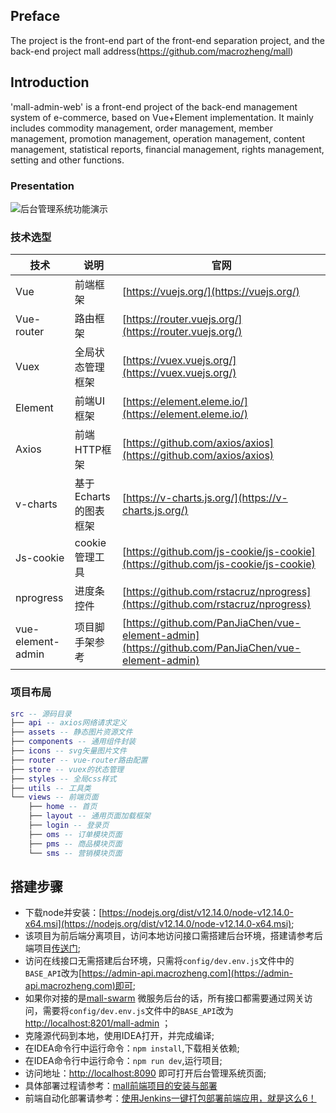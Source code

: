 ## Preface

The project is the front-end part of the front-end separation project, and the back-end project mall address(https://github.com/macrozheng/mall) 

## Introduction

'mall-admin-web' is a front-end project of the back-end management system of e-commerce, based on Vue+Element implementation. It mainly includes commodity management, order management, member management, promotion management, operation management, content management, statistical reports, financial management, rights management, setting and other functions.

### Presentation

![后台管理系统功能演示](http://img.macrozheng.com/mall/project/mall_admin_show.png)

### 技术选型

| 技术              | 说明                  | 官网                                                         |
| ----------------- | --------------------- | ------------------------------------------------------------ |
| Vue               | 前端框架              | [https://vuejs.org/](https://vuejs.org/)                     |
| Vue-router        | 路由框架              | [https://router.vuejs.org/](https://router.vuejs.org/)       |
| Vuex              | 全局状态管理框架      | [https://vuex.vuejs.org/](https://vuex.vuejs.org/)           |
| Element           | 前端UI框架            | [https://element.eleme.io/](https://element.eleme.io/)       |
| Axios             | 前端HTTP框架          | [https://github.com/axios/axios](https://github.com/axios/axios) |
| v-charts          | 基于Echarts的图表框架 | [https://v-charts.js.org/](https://v-charts.js.org/)         |
| Js-cookie         | cookie管理工具        | [https://github.com/js-cookie/js-cookie](https://github.com/js-cookie/js-cookie) |
| nprogress         | 进度条控件            | [https://github.com/rstacruz/nprogress](https://github.com/rstacruz/nprogress) |
| vue-element-admin | 项目脚手架参考        | [https://github.com/PanJiaChen/vue-element-admin](https://github.com/PanJiaChen/vue-element-admin) |

### 项目布局

``` lua
src -- 源码目录
├── api -- axios网络请求定义
├── assets -- 静态图片资源文件
├── components -- 通用组件封装
├── icons -- svg矢量图片文件
├── router -- vue-router路由配置
├── store -- vuex的状态管理
├── styles -- 全局css样式
├── utils -- 工具类
└── views -- 前端页面
    ├── home -- 首页
    ├── layout -- 通用页面加载框架
    ├── login -- 登录页
    ├── oms -- 订单模块页面
    ├── pms -- 商品模块页面
    └── sms -- 营销模块页面
```

## 搭建步骤
- 下载node并安装：[https://nodejs.org/dist/v12.14.0/node-v12.14.0-x64.msi](https://nodejs.org/dist/v12.14.0/node-v12.14.0-x64.msi);
- 该项目为前后端分离项目，访问本地访问接口需搭建后台环境，搭建请参考后端项目[传送门](https://github.com/macrozheng/mall);
- 访问在线接口无需搭建后台环境，只需将`config/dev.env.js`文件中的`BASE_API`改为[https://admin-api.macrozheng.com](https://admin-api.macrozheng.com)即可;
- 如果你对接的是[mall-swarm](https://github.com/macrozheng/mall-swarm) 微服务后台的话，所有接口都需要通过网关访问，需要将`config/dev.env.js`文件中的`BASE_API`改为[http://localhost:8201/mall-admin](http://localhost:8201/mall-admin) ；
- 克隆源代码到本地，使用IDEA打开，并完成编译;
- 在IDEA命令行中运行命令：`npm install`,下载相关依赖;
- 在IDEA命令行中运行命令：`npm run dev`,运行项目;
- 访问地址：[http://localhost:8090](http://localhost:8090) 即可打开后台管理系统页面;
- 具体部署过程请参考：[mall前端项目的安装与部署](https://www.macrozheng.com/mall/deploy/mall_deploy_web.html)
- 前端自动化部署请参考：[使用Jenkins一键打包部署前端应用，就是这么6！](https://www.macrozheng.com/mall/reference/jenkins_vue.html)


